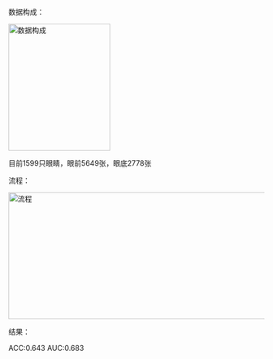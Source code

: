 
数据构成：

<img width="200" height="250" alt="数据构成" src="https://github.com/user-attachments/assets/02c1e98d-ee1a-4991-b700-12c18a3a248b" />

目前1599只眼睛，眼前5649张，眼底2778张

流程：
  
<img width="700" height="250" alt="流程" src="https://github.com/user-attachments/assets/3cf28ada-1afb-4c1a-825f-126c722eac9d" />


结果：

ACC:0.643         AUC:0.683

